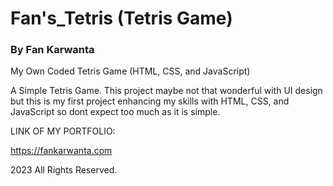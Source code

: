 # Fan's_Tetris (Tetris Game)
### By Fan Karwanta


My Own Coded Tetris Game (HTML, CSS, and JavaScript)

A Simple Tetris Game.
This project maybe not that wonderful with UI design but this is my first project enhancing my skills with HTML, CSS, and JavaScript so dont expect too much as it is simple.

LINK OF MY PORTFOLIO:

https://fankarwanta.com

2023 All Rights Reserved.
